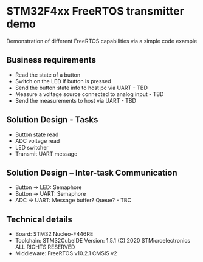 # STM32F4xx FreeRTOS transmitter demo
Demonstration of different FreeRTOS capabilities via a simple code example

## Business requirements
* Read the state of a button
* Switch on the LED if button is pressed
* Send the button state info to host pc via UART - TBD
* Measure a voltage source connected to analog input - TBD
* Send the measurements to host via UART - TBD

## Solution Design - Tasks
* Button state read
* ADC voltage read
* LED switcher
* Transmit UART message

## Solution Design – Inter-task Communication
* Button -> LED: Semaphore
* Button -> UART: Semaphore
* ADC -> UART: Message buffer? Queue? - TBC


## Technical details
* Board: STM32 Nucleo-F446RE 
* Toolchain: STM32CubeIDE Version: 1.5.1 (C) 2020 STMicroelectronics ALL RIGHTS RESERVED
* Middleware: FreeRTOS v10.2.1 CMSIS v2

